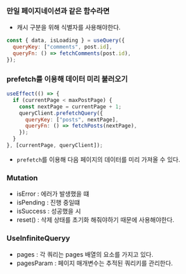 ### 만일 페이지네이션과 같은 함수라면

- 캐시 구분을 위해 식별자를 사용해야한다.

```js
const { data, isLoading } = useQuery({
  queryKey: ["comments", post.id],
  queryFn: () => fetchComments(post.id),
});
```

### prefetch를 이용해 데이터 미리 불러오기

```js
useEffect(() => {
  if (currentPage < maxPostPage) {
    const nextPage = currentPage + 1;
    queryClient.prefetchQuery({
      queryKey: ["posts", nextPage],
      queryFn: () => fetchPosts(nextPage),
    });
  }
}, [currentPage, queryClient]);
```

- `prefetch`를 이용해 다음 페이지의 데이터를 미리 가져올 수 있다.

### Mutation

- isError : 에러가 발생했을 떄
- isPending : 진행 중일떄
- isSuccess : 성공했을 시
- reset() : 삭제 상태를 초기화 해줘야하기 때문에 사용해야한다.

### UseInfiniteQueryy

- pages : 각 쿼리는 pages 배열의 요소를 가지고 있다.
- pagesParam : 페이지 매개변수는 추적된 쿼리키를 관리한다.
